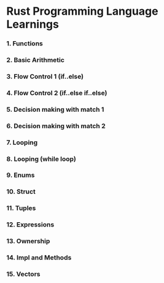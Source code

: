 # Rust Programming Language Learnings

### 1. Functions

### 2. Basic Arithmetic

### 3. Flow Control 1 (if..else)

### 4. Flow Control 2 (if..else if..else)

### 5. Decision making with match 1

### 6. Decision making with match 2

### 7. Looping

### 8. Looping (while loop)

### 9. Enums

### 10. Struct

### 11. Tuples

### 12. Expressions

### 13. Ownership

### 14. Impl and Methods

### 15. Vectors
